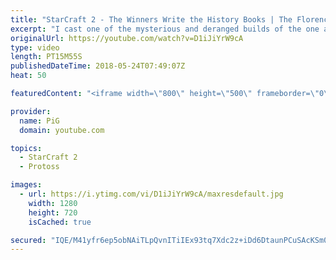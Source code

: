 ```yaml
---
title: "StarCraft 2 - The Winners Write the History Books | The Florencio Files #11"
excerpt: "I cast one of the mysterious and deranged builds of the one and only Florencio, the dude that invented the proxy nexus recall rush  -- Watch live at https://www.twitch.tv/x5_pig"
originalUrl: https://youtube.com/watch?v=D1iJiYrW9cA
type: video
length: PT15M55S
publishedDateTime: 2018-05-24T07:49:07Z
heat: 50

featuredContent: "<iframe width=\"800\" height=\"500\" frameborder=\"0\" src=\"https://www.youtube.com/embed/D1iJiYrW9cA\" allow=\"accelerometer; autoplay; encrypted-media; gyroscope; picture-in-picture\" allowfullscreen></iframe>"

provider:
  name: PiG
  domain: youtube.com

topics:
  - StarCraft 2
  - Protoss

images:
  - url: https://i.ytimg.com/vi/D1iJiYrW9cA/maxresdefault.jpg
    width: 1280
    height: 720
    isCached: true

secured: "IQE/M41yfr6ep5obNAiTLpQvnITiIEx93tq7Xdc2z+iDd6DtaunPCuSAcKSm0iURmx1PFX/xEk3MKPMCIgDQmx7I6fUPYbVbUaPfVAax9WVbcvIGbMuKaihyrkewmMG0jouln/sMY3T+0lwL33CXMR/JfQJfiwpSw0LfFogafFua3EpQ3LOVi+etSv1i0PrQUeGZEne0Hy5GbneJhczamG2r+8LwgEWVG7DDdz1wW7HXD/KQcmIezHG6mI7qYUOKN8e7EjF2PcNpqUFvjrVyB86WvryZurNxCyju1HUiIMjy+HfgC4YLrn1ejBknFzm1CIrxOY+rbAYsA9McgSbnJjOQJk/JOZt+Tr8iSHOxnV6WoYYVDHPtc/l+k7yaaddZFLoBkPQCVm0wQ6U1dl2T5qtpxYY6KaTsys5ARQywocU=;vx3ttyhQLtyMXtCZvQW1nQ=="
---
```


